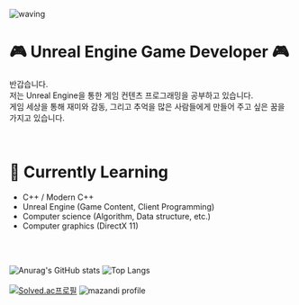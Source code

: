 ![waving](https://capsule-render.vercel.app/api?type=waving&height=200&text=Sung%20Yun&fontAlign=75&fontAlignY=40&color=gradient)
    
# 🎮 Unreal Engine Game Developer 🎮
반갑습니다. </br>
저는 Unreal Engine을 통한 게임 컨텐츠 프로그래밍을 공부하고 있습니다. </br>
게임 세상을 통해 재미와 감동, 그리고 추억을 많은 사람들에게 만들어 주고 싶은 꿈을 가지고 있습니다.

</br>

# 📖 Currently Learning
- C++ / Modern C++
- Unreal Engine (Game Content, Client Programming)
- Computer science (Algorithm, Data structure, etc.)
- Computer graphics (DirectX 11)

</br>
</br>

![Anurag's GitHub stats](https://github-readme-stats.vercel.app/api?username=DPRLive&show_icons=true&theme=material-palenight) 
![Top Langs](https://github-readme-stats.vercel.app/api/top-langs/?username=DPRLive&layout=compact&theme=material-palenight)
</br>
</br>
[![Solved.ac프로필](http://mazassumnida.wtf/api/v2/generate_badge?boj=iomanip0107)](https://solved.ac/{handle})
![mazandi profile](http://mazandi.herokuapp.com/api?handle=iomanip0107&theme=dark)

